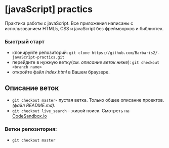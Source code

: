 # [javaScript] practics

Практика работы с javaScript. Все приложения написаны с использованием HTML5, CSS и javaScript без фреймворков и библиотек.

### Быстрый старт

- клонируйте репозиторий: `git clone https://github.com/Barbaris2/-javaScript-practics.git`
- перейдите в нужную ветку(_см. описание веток ниже_): `git checkout <branch name>`
- откройте файл _index.html_ в Вашем браузере.

## Описание веток

- `git checkout master`- пустая ветка. Только общее описание проектов. _(файл README.md)_.
- `git checkout live_search` - живой поиск. Смотреть на [CodeSandbox.io]()

### Ветки репозитория:

- `git checkout master`
